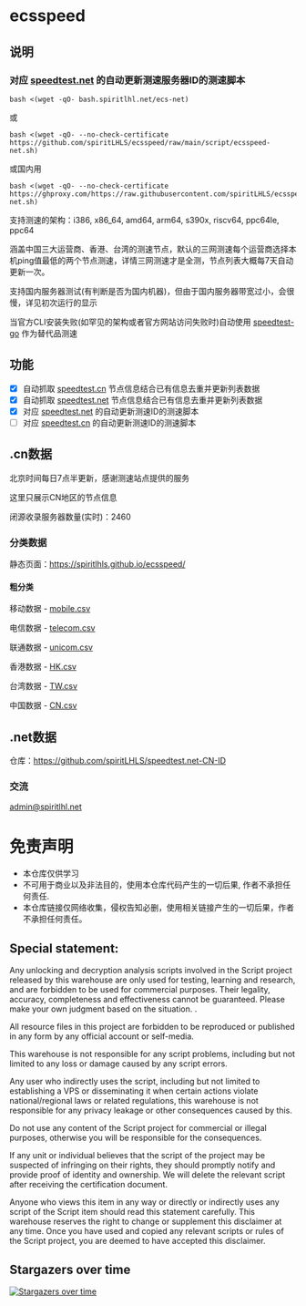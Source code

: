 # ecsspeed

## 说明

### 对应 [speedtest.net](https://www.speedtest.net/) 的自动更新测速服务器ID的测速脚本

```
bash <(wget -qO- bash.spiritlhl.net/ecs-net)
```

或

```
bash <(wget -qO- --no-check-certificate https://github.com/spiritLHLS/ecsspeed/raw/main/script/ecsspeed-net.sh)
```

或国内用

```
bash <(wget -qO- --no-check-certificate https://ghproxy.com/https://raw.githubusercontent.com/spiritLHLS/ecsspeed/main/script/ecsspeed-net.sh)
```

支持测速的架构：i386, x86_64, amd64, arm64, s390x, riscv64, ppc64le, ppc64

涵盖中国三大运营商、香港、台湾的测速节点，默认的三网测速每个运营商选择本机ping值最低的两个节点测速，详情三网测速才是全测，节点列表大概每7天自动更新一次。

支持国内服务器测试(有判断是否为国内机器)，但由于国内服务器带宽过小，会很慢，详见初次运行的显示

当官方CLI安装失败(如罕见的架构或者官方网站访问失败时)自动使用 [speedtest-go](https://github.com/showwin/speedtest-go) 作为替代品测速

## 功能

- [x] 自动抓取 [speedtest.cn](https://www.speedtest.cn/) 节点信息结合已有信息去重并更新列表数据
- [x] 自动抓取 [speedtest.net](https://www.speedtest.net/) 节点信息结合已有信息去重并更新列表数据
- [x] 对应 [speedtest.net](https://www.speedtest.net/) 的自动更新测速ID的测速脚本
- [ ] 对应 [speedtest.cn](https://www.speedtest.cn/) 的自动更新测速ID的测速脚本

## .cn数据

北京时间每日7点半更新，感谢测速站点提供的服务

这里只展示CN地区的节点信息

闭源收录服务器数量(实时)：2460

### 分类数据

静态页面：https://spiritlhls.github.io/ecsspeed/

#### 粗分类

移动数据 - [mobile.csv](mobile.csv)

电信数据 - [telecom.csv](telecom.csv)

联通数据 - [unicom.csv](unicom.csv)

香港数据 - [HK.csv](HK.csv)

台湾数据 - [TW.csv](TW.csv)

中国数据 - [CN.csv](CN.csv)

## .net数据

仓库：https://github.com/spiritLHLS/speedtest.net-CN-ID

### 交流

admin@spiritlhl.net

# 免责声明

* 本仓库仅供学习
* 不可用于商业以及非法目的，使用本仓库代码产生的一切后果, 作者不承担任何责任.
* 本仓库链接仅网络收集，侵权告知必删，使用相关链接产生的一切后果，作者不承担任何责任。

## Special statement:

Any unlocking and decryption analysis scripts involved in the Script project released by this warehouse are only used for testing, learning and research, and are forbidden to be used for commercial purposes. Their legality, accuracy, completeness and effectiveness cannot be guaranteed. Please make your own judgment based on the situation. .

All resource files in this project are forbidden to be reproduced or published in any form by any official account or self-media.

This warehouse is not responsible for any script problems, including but not limited to any loss or damage caused by any script errors.

Any user who indirectly uses the script, including but not limited to establishing a VPS or disseminating it when certain actions violate national/regional laws or related regulations, this warehouse is not responsible for any privacy leakage or other consequences caused by this.

Do not use any content of the Script project for commercial or illegal purposes, otherwise you will be responsible for the consequences.

If any unit or individual believes that the script of the project may be suspected of infringing on their rights, they should promptly notify and provide proof of identity and ownership. We will delete the relevant script after receiving the certification document.

Anyone who views this item in any way or directly or indirectly uses any script of the Script item should read this statement carefully. This warehouse reserves the right to change or supplement this disclaimer at any time. Once you have used and copied any relevant scripts or rules of the Script project, you are deemed to have accepted this disclaimer.


## Stargazers over time

[![Stargazers over time](https://starchart.cc/spiritLHLS/speedtest-crawler.svg)](https://github.com/spiritLHLS/speedtest-crawler)
